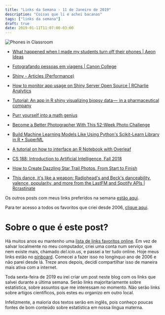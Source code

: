 ```yaml
---
title: "Links da Semana - 11 de Janeiro de 2019"
description: "Coisas que li e achei bacanas"
tags: ["links da semana"]
draft: true
date: 2019-01-11T11:07:00-03:00
---
```


![Phones in Classroom](/images/phones-in-classroom.png)

* [What happened when I made my students turn off their phones | Aeon Ideas](https://aeon.co/ideas/what-happened-when-i-made-my-students-turn-off-their-phones)

* [Fotografando pessoas em viagens | Canon College](https://college.canon.com.br/tutoriais/fotografando-pessoas-em-viagens-101?fbclid=IwAR1CgGFTPos_efXFfA9v_WhHxvgPEXr-Otq8tSRnhPVfN4HVnFlBq03YqXg)

* [Shiny - Articles (Performance)](https://shiny.rstudio.com/articles/#performance)

* [How to monitor app usage on Shiny Server Open Source | RCharlie Analytics](https://www.rcharlie.com/post/shiny-monitor/)

* [Tutorial: An app in R shiny visualizing biopsy data —  in a pharmaceutical company](https://medium.com/datadriveninvestor/tutorial-an-app-in-r-shiny-visualizing-biopsy-data-in-a-pharmaceutical-company-f15f06395f3e)

* [Purr yourself into a math genius](http://staff.math.su.se/hoehle/blog/2019/01/04/mathgenius.html)

* [Become a Better Photographer With This 52-Week Photo Challenge](https://lifehacker.com/become-a-better-photographer-with-this-52-week-photo-ch-1831420107)

* [Build Machine Learning Models Like Using Python's Scikit-Learn Library in R • SuperML](https://saraswatmks.github.io/superml/)

* [A tutorial on how to interface an R Notebook with Overleaf](https://medium.com/@arinbasu/a-tutorial-on-how-to-interface-an-r-notebook-with-overleaf-11f23c306cfd)

* [CS 188: Introduction to Artificial Intelligence, Fall 2018](https://inst.eecs.berkeley.edu/~cs188/fa18/)

* [How to Create Dazzling Star Trail Photos, From Start to Finish](https://petapixel.com/2013/03/18/how-to-photograph-star-trails-from-start-to-finish/)

* [This dance, it's like a weapon: Radiohead's and Beck's danceability, valence, popularity, and more from the LastFM and Spotify APIs | Rcrastinate](https://rcrastinate.blogspot.com/2018/12/this-dance-its-like-weapon-radioheads.html)

Os outros posts com meus links preferidos na semana [estão aqui](https://marcusnunes.me/tags/links-da-semana).

Para ter acesso a todos os favoritos que criei desde 2006, [clique aqui](https://pinboard.in/u:grandeabobora/).



# Sobre o que é este post?

Há muitos anos eu mantenho uma [lista de links favoritos online](https://pinboard.in/u:grandeabobora/). Em vez de salvar localmente no meu computador, criei uma conta num serviço que nem existe mais, chamado *del.icio.us*, e passei a ter tudo online. Hoje meus links estão no [pinboard](https://pinboard.in/u:grandeabobora/). Comecei a fazer isso no longínquo ano de 2006 e não parei desde lá. Treze anos depois, decidi compartilhar isso de maneira mais ativa com a internet.

Toda sexta-feira de 2019 eu irei criar um post neste blog com os links que salvei durante a última semana. Serão links majoritariamente sobre estatística, sobre assuntos que me interessam no momento. Não serão links sobre artigos científicos, pois estes eu organizo em outro local.

Infelizmente, a maioria dos textos serão em inglês, pois conheço poucas fontes de bom conteúdo sobre estatística em nossa língua materna.

